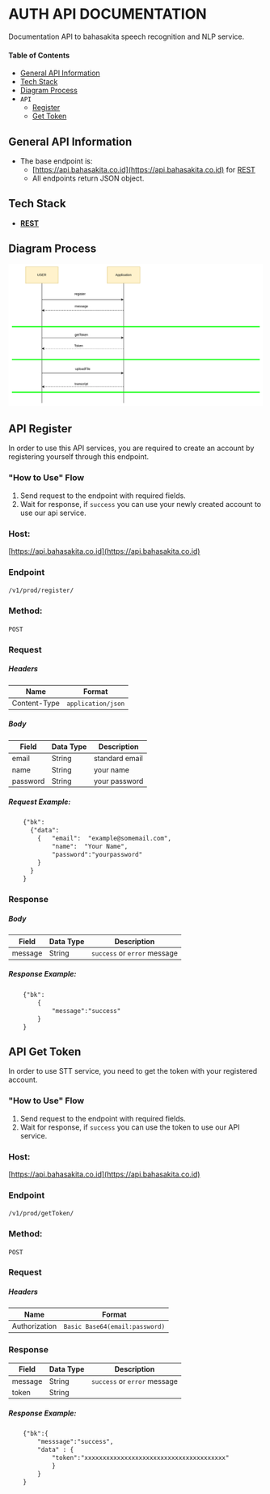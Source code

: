 
# AUTH API DOCUMENTATION
Documentation API to bahasakita speech recognition and NLP service.


#### **Table of Contents**
  - [General API Information](#general-api-information)
  - [Tech Stack](#tech-stack)
  - [Diagram Process](#diagram-process)
  - `API`
    - [Register](#api-register) 
    - [Get Token](#api-get-token)    

## **General API Information**
  - The base endpoint is: 
    - [https://api.bahasakita.co.id](https://api.bahasakita.co.id) for [REST](https://restfulapi.net/)
     - All endpoints return JSON object.

## **Tech Stack**
  - **[REST](https://restfulapi.net/)**
  

## **Diagram Process**
  ![Diagram Process](/asset/image.png "Diagram Process")
 
 
## **API Register**
In order to use this API services, you are required to create an account by registering yourself through this endpoint.

### **"How to Use" Flow**
  1. Send request to the endpoint with required fields. 
  2. Wait for response, if `success` you can use your newly created account to use our api service.

### **Host:**
  [https://api.bahasakita.co.id](https://api.bahasakita.co.id)

### **Endpoint**
  `/v1/prod/register/`

### **Method:**
  `POST`

### **Request**
##### **Headers**
  | Name | Format |
  | ------ | ------ |
  | Content-Type | `application/json` |
##### **Body**
  | Field | Data Type | Description |
  | ------ | ------ | ------ |
  | email | String |standard email |
  | name| String |  your name|
  | password| String | your password |

##### **Request Example:**
```
    {"bk":
      {"data":
        {   "email":  "example@somemail.com",
            "name":  "Your Name", 
            "password":"yourpassword"
        }
      }
    }
```      

### **Response**
##### **Body**
  | Field | Data Type | Description |
  | ------ | ------ | ------ |
  | message | String | `success` or `error` message|

##### **Response Example:**
```
    {"bk":
        {
            "message":"success"
        }
    }  
```
   

## **API Get Token**
  In order to use STT service, you need to get the token with your registered account.

### **"How to Use" Flow**
  1. Send request to the endpoint with required fields. 
  2. Wait for response, if `success` you can use the token to use our API service.


### **Host:**
  [https://api.bahasakita.co.id](https://api.bahasakita.co.id)

### **Endpoint**
  `/v1/prod/getToken/`

### **Method:**
  `POST`

### **Request**
##### **Headers**
  | Name | Format |
  | ------ | ------ |
  | Authorization | `Basic Base64(email:password)` |

### **Response**
  | Field | Data Type | Description |
  | ------ | ------ | ------ |
  | message | String | `success` or `error` message|
  | token | String | |

##### **Response Example:**
```
    {"bk":{
        "messsage":"success",
        "data" : {
            "token":"xxxxxxxxxxxxxxxxxxxxxxxxxxxxxxxxxxxxxxx"
            }
        }
    }  
```
